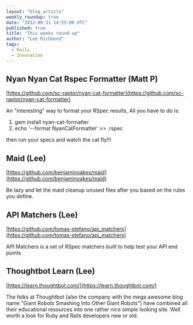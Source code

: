 ```yaml
---
layout: "blog_article"
weekly_roundup: true
date: "2012-08-31 14:55:00 UTC"
published: true
title: "This weeks round up"
author: "Lee Richmond"
tags:
  - Rails
  - Innovation
---
```


Nyan Nyan Cat Rspec Formatter (Matt P)
----------------------------------
[https://github.com/sc-raptor/nyan-cat-formatter](https://github.com/sc-raptor/nyan-cat-formatter)

An "interesting" way to format your RSpec results, All you have to do is:

1.  gem install nyan-cat-formatter
2.  echo '--format NyanCatFormatter' >> .rspec

then run your specs and watch the cat fly!!!

Maid (Lee)
---------
[https://github.com/benjaminoakes/maid](https://github.com/benjaminoakes/maid)

Be lazy and let the maid cleanup unused files after you based on the rules you define.

API Matchers (Lee)
----------------
[https://github.com/tomas-stefano/api_matchers](https://github.com/tomas-stefano/api_matchers)

API Matchers is a set of RSpec matchers built to help test your API end points

Thoughtbot Learn (Lee)
--------------------
[https://learn.thoughtbot.com/](https://learn.thoughtbot.com/)

The folks at Thoughtbot (also the company with the mega awesome blog name "Giant Robots Smashing Into Other Giant Robots") have combined all their educational resources into one rather nice simple looking site. Well worth a look for Ruby and Rails developers new or old.
